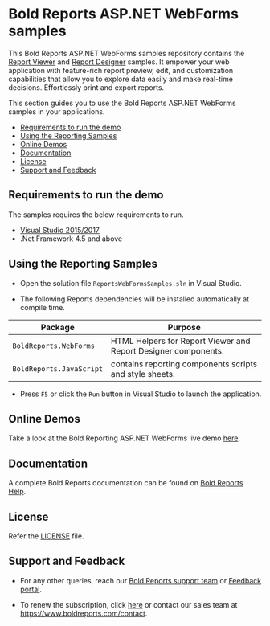 # Bold Reports ASP.NET WebForms samples

This Bold Reports ASP.NET WebForms samples repository contains the [Report Viewer](https://www.boldreports.com/embedded-reporting/aspnet-web-forms-report-viewer) and [Report Designer](https://www.boldreports.com/embedded-reporting/aspnet-web-forms-report-designer) samples. It empower your web application with feature-rich report preview, edit, and customization capabilities that allow you to explore data easily and make real-time decisions. Effortlessly print and export reports.

This section guides you to use the Bold Reports ASP.NET WebForms samples in your applications.

* [Requirements to run the demo](#requirements-to-run-the-demo)
* [Using the Reporting Samples](#using-the-reporting-samples)
* [Online Demos](#online-demos)
* [Documentation](#documentation)
* [License](#license)
* [Support and Feedback](#support-and-feedback)

## Requirements to run the demo

The samples requires the below requirements to run.

* [Visual Studio 2015/2017](https://visualstudio.microsoft.com/downloads/)
* .Net Framework 4.5 and above

## Using the Reporting Samples

* Open the solution file `ReportsWebFormsSamples.sln` in Visual Studio.

* The following Reports dependencies will be installed automatically at compile time.

Package | Purpose
--- | ---
`BoldReports.WebForms` | HTML Helpers for Report Viewer and Report Designer components.
`BoldReports.JavaScript` | contains reporting components scripts and style sheets.

* Press `F5` or click the `Run` button in Visual Studio to launch the application.

## Online Demos

Take a look at the Bold Reporting ASP.NET WebForms live demo [here](https://demos.boldreports.com/home/aspnet-web-forms.html).

## Documentation

A complete Bold Reports documentation can be found on [Bold Reports Help](https://documentation.boldreports.com/aspnet-web-forms/).

## License

Refer the [LICENSE](/LICENSE) file.

## Support and Feedback

* For any other queries, reach our [Bold Reports support team](mailto:support@boldreports.com) or [Feedback portal](https://www.boldreports.com/feedback/).

* To renew the subscription, click [here](https://www.boldreports.com/pricing/on-premise) or contact our sales team at <https://www.boldreports.com/contact>.
